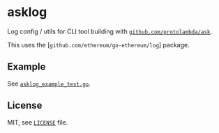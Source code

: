 # asklog

Log config / utils for CLI tool building with
[`github.com/protolambda/ask`](https://github.com/protolambda/ask).

This uses the [`github.com/ethereum/go-ethereum/log`] package.

## Example

See [`asklog_example_test.go`](./asklog_example_test.go).

## License

MIT, see [`LICENSE`](./LICENSE) file.

